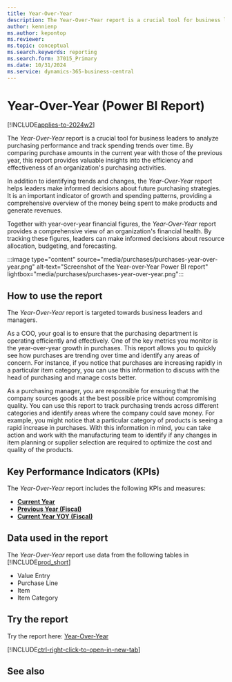 ```yaml
---
title: Year-Over-Year
description: The Year-Over-Year report is a crucial tool for business leaders to analyze purchasing performance and track spending trends over time.
author: kennienp
ms.author: kepontop
ms.reviewer:
ms.topic: conceptual
ms.search.keywords: reporting
ms.search.form: 37015_Primary
ms.date: 10/31/2024
ms.service: dynamics-365-business-central
---
```


# Year-Over-Year (Power BI Report)

[!INCLUDE[applies-to-2024w2](includes/applies-to-2024w2.md)]

The *Year-Over-Year* report is a crucial tool for business leaders to analyze purchasing performance and track spending trends over time. By comparing purchase amounts in the current year with those of the previous year, this report provides valuable insights into the efficiency and effectiveness of an organization's purchasing activities.

In addition to identifying trends and changes, the *Year-Over-Year* report helps leaders make informed decisions about future purchasing strategies. It is an important indicator of growth and spending patterns, providing a comprehensive overview of the money being spent to make products and generate revenues.

Together with year-over-year financial figures, the *Year-Over-Year* report provides a comprehensive view of an organization's financial health. By tracking these figures, leaders can make informed decisions about resource allocation, budgeting, and forecasting.

:::image type="content" source="media/purchases/purchases-year-over-year.png" alt-text="Screenshot of the Year-over-Year Power BI report" lightbox="media/purchases/purchases-year-over-year.png":::

## How to use the report

The *Year-Over-Year* report is targeted towards business leaders and managers.

As a COO, your goal is to ensure that the purchasing department is operating efficiently and effectively. One of the key metrics you monitor is the year-over-year growth in purchases. This report allows you to quickly see how purchases are trending over time and identify any areas of concern. For instance, if you notice that purchases are increasing rapidly in a particular item category, you can use this information to discuss with the head of purchasing and manage costs better.

As a purchasing manager, you are responsible for ensuring that the company sources goods at the best possible price without compromising quality. You can use this report to track purchasing trends across different categories and identify areas where the company could save money. For example, you might notice that a particular category of products is seeing a rapid increase in purchases. With this information in mind, you can take action and work with the manufacturing team to identify if any changes in item planning or supplier selection are required to optimize the cost and quality of the products.

## Key Performance Indicators (KPIs)

The *Year-Over-Year* report includes the following KPIs and measures: 

- [**Current Year**](purchases-powerbi-purchases-kpis.md#purchase-amount)
- [**Previous Year (Fiscal)**](purchases-powerbi-purchases-kpis.md#purchase-amount-py-fiscal)
- [**Current Year YOY (Fiscal)**](purchases-powerbi-purchases-kpis.md#purchase-amount-yoy-fiscal)

## Data used in the report

The *Year-Over-Year* report use data from the following tables in [!INCLUDE[prod_short](includes/prod_short.md)]

- Value Entry
- Purchase Line
- Item
- Item Category

## Try the report

Try the report here: [Year-Over-Year](https://businesscentral.dynamics.com?page=37015)

[!INCLUDE[ctrl-right-click-to-open-in-new-tab](includes/ctrl-right-click-to-open-in-new-tab.md)]

## See also
